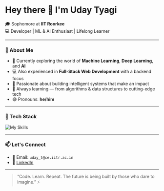 # Hey there 👋 I'm Uday Tyagi

🎓 Sophomore at **IIT Roorkee**  
💻 Developer | ML & AI Enthusiast | Lifelong Learner  

---

### 🚀 About Me

- 🔭 Currently exploring the world of **Machine Learning**, **Deep Learning**, and **AI**  
- 💻 Also experienced in **Full-Stack Web Development** with a backend focus  
- 🧠 Passionate about building intelligent systems that make an impact  
- 🌱 Always learning — from algorithms & data structures to cutting-edge tech  
- 😄 Pronouns: **he/him**

---

### 🧰 Tech Stack

![My Skills](https://skillicons.dev/icons?i=python,cpp,js,html,css,nodejs,express,mongodb,git,github,react,tensorflow,keras)

---

### 📫 Let's Connect

- 📧 Email: `uday_t@ce.iitr.ac.in`  
- 🔗 [LinkedIn](https://www.linkedin.com/in/uday-tyagi-455a76282/)  

---

> “Code. Learn. Repeat. The future is being built by those who dare to imagine.” ⚡

<!---
20-uday-06/20-uday-06 is a ✨ special ✨ repository because its `README.md` (this file) appears on your GitHub profile.
You can click the Preview link to take a look at your changes.
--->
